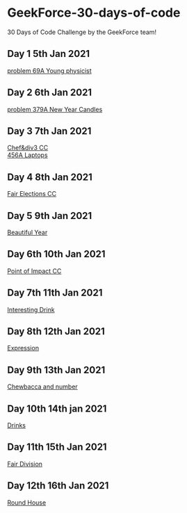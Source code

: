 # GeekForce-30-days-of-code
30 Days of Code Challenge by the GeekForce team!

## Day 1 5th Jan 2021
[problem 69A Young physicist](https://codeforces.com/problemset/problem/69/A)
## Day 2 6th Jan 2021
[problem 379A New Year Candles](https://codeforces.com/problemset/problem/379/A)
## Day 3 7th Jan 2021
[Chef&div3 CC](https://www.codechef.com/JAN21C/problems/DIVTHREE)<br>
[456A Laptops](https://codeforces.com/contest/456/problem/A)
## Day 4 8th Jan 2021
[Fair Elections CC](https://www.codechef.com/JAN21C/problems/FAIRELCT)
## Day 5 9th Jan 2021
[Beautiful Year](https://codeforces.com/problemset/problem/271/A)
## Day 6th 10th Jan 2021
[Point of Impact CC](https://www.codechef.com/JAN21C/submit/BILLRD)
## Day 7th 11th Jan 2021
[Interesting Drink](https://codeforces.com/problemset/problem/706/B)
## Day 8th 12th Jan 2021
[Expression](https://codeforces.com/problemset/problem/479/A)
## Day 9th 13th Jan 2021
[Chewbacca and number](https://codeforces.com/contest/514/problem/A)
## Day 10th 14th jan 2021
[Drinks](https://codeforces.com/contest/200/problem/B)
## Day 11th 15th Jan 2021
[Fair Division](https://codeforces.com/problemset/problem/1472/B)
## Day 12th 16th Jan 2021
[Round House](https://codeforces.com/problemset/problem/659/A)
